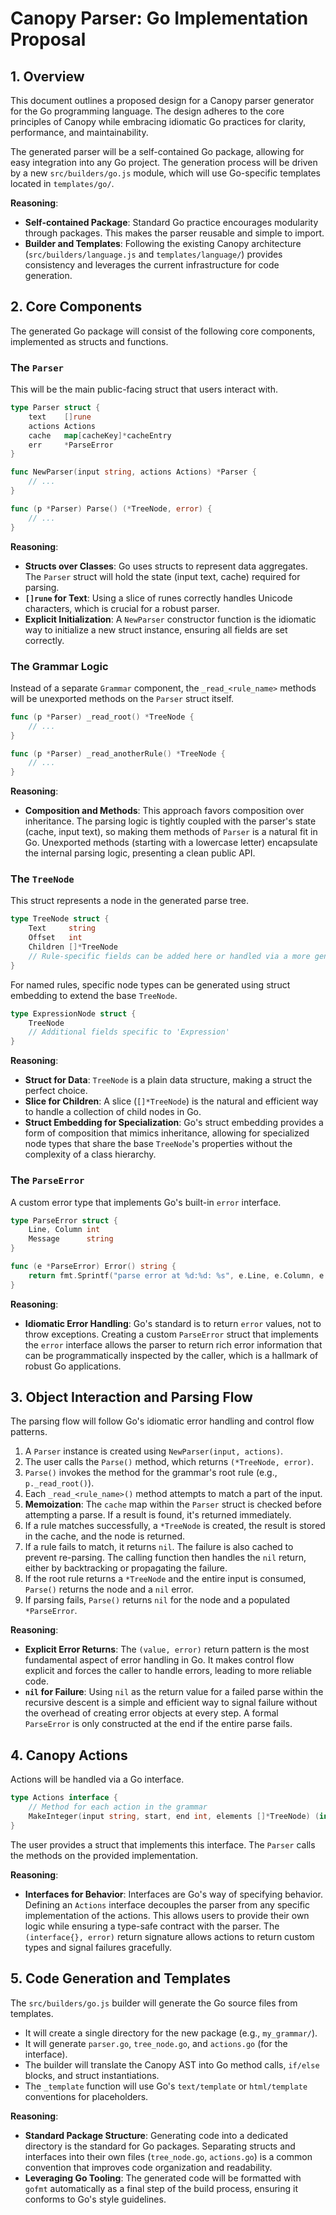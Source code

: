 # Canopy Parser: Go Implementation Proposal

## 1. Overview

This document outlines a proposed design for a Canopy parser generator for the Go programming language. The design adheres to the core principles of Canopy while embracing idiomatic Go practices for clarity, performance, and maintainability.

The generated parser will be a self-contained Go package, allowing for easy integration into any Go project. The generation process will be driven by a new `src/builders/go.js` module, which will use Go-specific templates located in `templates/go/`.

**Reasoning**:
- **Self-contained Package**: Standard Go practice encourages modularity through packages. This makes the parser reusable and simple to import.
- **Builder and Templates**: Following the existing Canopy architecture (`src/builders/language.js` and `templates/language/`) provides consistency and leverages the current infrastructure for code generation.

## 2. Core Components

The generated Go package will consist of the following core components, implemented as structs and functions.

### The `Parser`

This will be the main public-facing struct that users interact with.

```go
type Parser struct {
    text    []rune
    actions Actions
    cache   map[cacheKey]*cacheEntry
    err     *ParseError
}

func NewParser(input string, actions Actions) *Parser {
    // ...
}

func (p *Parser) Parse() (*TreeNode, error) {
    // ...
}
```

**Reasoning**:
- **Structs over Classes**: Go uses structs to represent data aggregates. The `Parser` struct will hold the state (input text, cache) required for parsing.
- **`[]rune` for Text**: Using a slice of runes correctly handles Unicode characters, which is crucial for a robust parser.
- **Explicit Initialization**: A `NewParser` constructor function is the idiomatic way to initialize a new struct instance, ensuring all fields are set correctly.

### The Grammar Logic

Instead of a separate `Grammar` component, the `_read_<rule_name>` methods will be unexported methods on the `Parser` struct itself.

```go
func (p *Parser) _read_root() *TreeNode {
    // ...
}

func (p *Parser) _read_anotherRule() *TreeNode {
    // ...
}
```

**Reasoning**:
- **Composition and Methods**: This approach favors composition over inheritance. The parsing logic is tightly coupled with the parser's state (cache, input text), so making them methods of `Parser` is a natural fit in Go. Unexported methods (starting with a lowercase letter) encapsulate the internal parsing logic, presenting a clean public API.

### The `TreeNode`

This struct represents a node in the generated parse tree.

```go
type TreeNode struct {
    Text     string
    Offset   int
    Children []*TreeNode
    // Rule-specific fields can be added here or handled via a more generic map
}
```

For named rules, specific node types can be generated using struct embedding to extend the base `TreeNode`.

```go
type ExpressionNode struct {
    TreeNode
    // Additional fields specific to 'Expression'
}
```

**Reasoning**:
- **Struct for Data**: `TreeNode` is a plain data structure, making a struct the perfect choice.
- **Slice for Children**: A slice (`[]*TreeNode`) is the natural and efficient way to handle a collection of child nodes in Go.
- **Struct Embedding for Specialization**: Go's struct embedding provides a form of composition that mimics inheritance, allowing for specialized node types that share the base `TreeNode`'s properties without the complexity of a class hierarchy.

### The `ParseError`

A custom error type that implements Go's built-in `error` interface.

```go
type ParseError struct {
    Line, Column int
    Message      string
}

func (e *ParseError) Error() string {
    return fmt.Sprintf("parse error at %d:%d: %s", e.Line, e.Column, e.Message)
}
```

**Reasoning**:
- **Idiomatic Error Handling**: Go's standard is to return `error` values, not to throw exceptions. Creating a custom `ParseError` struct that implements the `error` interface allows the parser to return rich error information that can be programmatically inspected by the caller, which is a hallmark of robust Go applications.

## 3. Object Interaction and Parsing Flow

The parsing flow will follow Go's idiomatic error handling and control flow patterns.

1.  A `Parser` instance is created using `NewParser(input, actions)`.
2.  The user calls the `Parse()` method, which returns `(*TreeNode, error)`.
3.  `Parse()` invokes the method for the grammar's root rule (e.g., `p._read_root()`).
4.  Each `_read_<rule_name>()` method attempts to match a part of the input.
5.  **Memoization**: The `cache` map within the `Parser` struct is checked before attempting a parse. If a result is found, it's returned immediately.
6.  If a rule matches successfully, a `*TreeNode` is created, the result is stored in the cache, and the node is returned.
7.  If a rule fails to match, it returns `nil`. The failure is also cached to prevent re-parsing. The calling function then handles the `nil` return, either by backtracking or propagating the failure.
8.  If the root rule returns a `*TreeNode` and the entire input is consumed, `Parse()` returns the node and a `nil` error.
9.  If parsing fails, `Parse()` returns `nil` for the node and a populated `*ParseError`.

**Reasoning**:
- **Explicit Error Returns**: The `(value, error)` return pattern is the most fundamental aspect of error handling in Go. It makes control flow explicit and forces the caller to handle errors, leading to more reliable code.
- **`nil` for Failure**: Using `nil` as the return value for a failed parse within the recursive descent is a simple and efficient way to signal failure without the overhead of creating error objects at every step. A formal `ParseError` is only constructed at the end if the entire parse fails.

## 4. Canopy Actions

Actions will be handled via a Go interface.

```go
type Actions interface {
    // Method for each action in the grammar
    MakeInteger(input string, start, end int, elements []*TreeNode) (interface{}, error)
}
```

The user provides a struct that implements this interface. The `Parser` calls the methods on the provided implementation.

**Reasoning**:
- **Interfaces for Behavior**: Interfaces are Go's way of specifying behavior. Defining an `Actions` interface decouples the parser from any specific implementation of the actions. This allows users to provide their own logic while ensuring a type-safe contract with the parser. The `(interface{}, error)` return signature allows actions to return custom types and signal failures gracefully.

## 5. Code Generation and Templates

The `src/builders/go.js` builder will generate the Go source files from templates.

- It will create a single directory for the new package (e.g., `my_grammar/`).
- It will generate `parser.go`, `tree_node.go`, and `actions.go` (for the interface).
- The builder will translate the Canopy AST into Go method calls, `if/else` blocks, and struct instantiations.
- The `_template` function will use Go's `text/template` or `html/template` conventions for placeholders.

**Reasoning**:
- **Standard Package Structure**: Generating code into a dedicated directory is the standard for Go packages. Separating structs and interfaces into their own files (`tree_node.go`, `actions.go`) is a common convention that improves code organization and readability.
- **Leveraging Go Tooling**: The generated code will be formatted with `gofmt` automatically as a final step of the build process, ensuring it conforms to Go's style guidelines.
